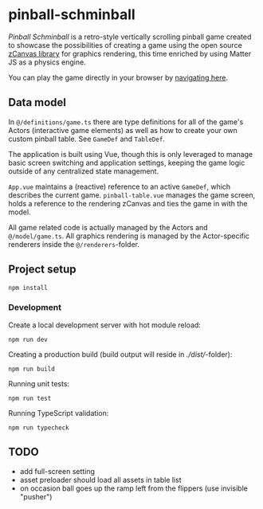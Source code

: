 # pinball-schminball

_Pinball Schminball_ is a retro-style vertically scrolling pinball game created to showcase the
possibilities of creating a game using the open source [zCanvas library](https://github.com/igorski/zCanvas)
for graphics rendering, this time enriched by using Matter JS as a physics engine.

You can play the game directly in your browser by [navigating here](https://www.igorski.nl/application/pinball-schminball).

## Data model

In `@/definitions/game.ts` there are type definitions for all of the game's
Actors (interactive game elements) as well as how to create your own custom pinball table. See `GameDef` and `TableDef`.

The application is built using Vue, though this is only leveraged to manage basic screen
switching and application settings, keeping the game logic outside of any centralized state management.

`App.vue` maintains a (reactive) reference to an active `GameDef`, which describes the current game.
`pinball-table.vue` manages the game screen, holds a reference to the rendering zCanvas and ties
the game in with the model.

All game related code is actually managed by the Actors and `@/model/game.ts`. All graphics rendering
is managed by the Actor-specific renderers inside the `@/renderers`-folder.

## Project setup

```
npm install
```

### Development

Create a local development server with hot module reload:

```
npm run dev
```

Creating a production build (build output will reside in _./dist/_-folder):

```
npm run build
```

Running unit tests:

```
npm run test
```

Running TypeScript validation:

```
npm run typecheck
```

## TODO

* add full-screen setting
* asset preloader should load all assets in table list
* on occasion ball goes up the ramp left from the flippers (use invisible "pusher")

